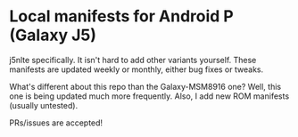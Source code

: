 # Local manifests for Android P (Galaxy J5)

j5nlte specifically. It isn't hard to add other variants yourself. These manifests are updated weekly or monthly, either bug fixes or tweaks.

What's different about this repo than the Galaxy-MSM8916 one? Well, this one is being updated much more frequently. Also, I add new ROM manifests (usually untested).

PRs/issues are accepted!
